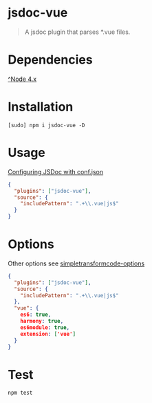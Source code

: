 # jsdoc-vue

> A jsdoc plugin that parses *.vue files.

# Dependencies
[^Node 4.x](https://nodejs.org/)

# Installation
```shell
[sudo] npm i jsdoc-vue -D
```

# Usage
[Configuring JSDoc with conf.json](http://usejsdoc.org/about-configuring-jsdoc.html)
```json
{
  "plugins": ["jsdoc-vue"],
  "source": {
    "includePattern": ".+\\.vue|js$"
  }
}
```

# Options
Other options see [simpletransformcode-options](https://github.com/facebookarchive/jstransform#simpletransformcode-options)
```json
{
  "plugins": ["jsdoc-vue"],
  "source": {
    "includePattern": ".+\\.vue|js$"
  },
  "vue": {
    es6: true,
    harmony: true,
    es6module: true,
    extension: ['vue']
  }
}
```

# Test
```shell
npm test
```

